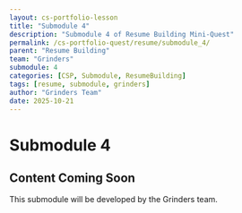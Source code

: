 ```yaml
---
layout: cs-portfolio-lesson
title: "Submodule 4"
description: "Submodule 4 of Resume Building Mini-Quest"
permalink: /cs-portfolio-quest/resume/submodule_4/
parent: "Resume Building"
team: "Grinders"
submodule: 4
categories: [CSP, Submodule, ResumeBuilding]
tags: [resume, submodule, grinders]
author: "Grinders Team"
date: 2025-10-21
---
```


# Submodule 4

## Content Coming Soon
This submodule will be developed by the Grinders team.

